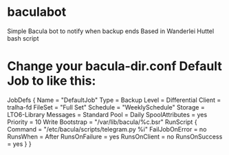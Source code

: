 # baculabot
Simple Bacula bot to notify when backup ends
Based in Wanderlei Huttel bash script


# Change your bacula-dir.conf Default Job to like this:
JobDefs {
  Name = "DefaultJob"
  Type = Backup
  Level = Differential
  Client = tralha-fd
  FileSet = "Full Set"
  Schedule = "WeeklySchedule"
  Storage = LTO6-Library
  Messages = Standard
  Pool = Daily
  SpoolAttributes = yes
  Priority = 10
  Write Bootstrap = "/var/lib/bacula/%c.bsr"
  RunScript {
     Command = "/etc/bacula/scripts/telegram.py %i"
     FailJobOnError = no
     RunsWhen = After
     RunsOnFailure = yes
     RunsOnClient = no
     RunsOnSuccess = yes
  }
}
